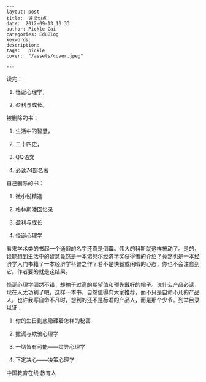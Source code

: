 
    ---
    layout: post  
    title:  读书句点  
    date:  2012-09-13 10:33  
    author: Pickle Cai  
    categories: EduBlog  
    keywords: 
    description:   
    tags:	pickle   
    cover:  "/assets/cover.jpeg"  

    ---  
    
读完：

1. 怪诞心理学，

2. 盈利与成长。







被删除的书：

1. 生活中的智慧，

2. 二十四史，

3. QQ语文

4. 必读74部名著







自己删除的书：

1. 微小说精选

2. 格林斯潘回忆录

3. 盈利与成长

4. 怪诞心理学







看来学术类的书起一个通俗的名字还真是倒霉。伟大的科斯就这样被动了。是的，谁能想到生活中的智慧竟然是一本诺贝尔经济学奖获得者的介绍？竟然也是一本经济学入门书籍？一本经济学科普之作？若不是快餐或闲暇的心态，你也不会注意到它。作者要的就是这结果。





怪诞心理学固然不错，却输于过高的期望值和预先戴好的帽子。说什么产品必读，现在人太功利了吧，这样一本书，自然值得向大家推荐，而不只是自命不凡的产品人。也许我写自命不凡时，想到的还不是标准的产品人，而是那个少爷。列举目录以证：

1. 你的生日到底隐藏着怎样的秘密

2. 撒谎与欺骗心理学

3. 一切皆有可能——灵异心理学

4. 下定决心——决策心理学

		    
 中国教育在线·教育人

